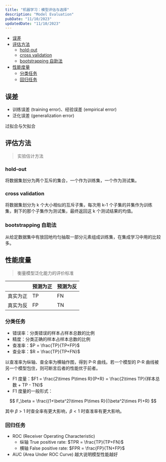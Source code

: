 ```yaml
---
title: "机器学习：模型评估与选择"
description: "Model Evaluation"
pubDate: "11/10/2023"
updatedDate: "11/10/2023"
---
```


<!--toc:start-->

- [误差](#误差)
- [评估方法](#评估方法)
  - [hold-out](#hold-out)
  - [cross validation](#cross-validation)
  - [bootstrapping 自助法](#bootstrapping-自助法)
- [性能度量](#性能度量)
  - [分类任务](#分类任务)
  - [回归任务](#回归任务)
  <!--toc:end-->

## 误差

- 训练误差 (training error)、经验误差 (empirical error)
- 泛化误差 (generalization error)

过拟合与欠拟合

## 评估方法

> 实验估计方法

### hold-out

将数据集划分为两个互斥的集合，一个作为训练集，一个作为测试集。

### cross validation

将数据集划分为 k 个大小相似的互斥子集，每次用 k-1 个子集的并集作为训练集，剩下的那个子集作为测试集，最终返回这 k 个测试结果的均值。

### bootstrapping 自助法

从给定数据集中有放回地均匀抽取一部分元素组成训练集，在集成学习中用的比较多。

## 性能度量

> 衡量模型泛化能力的评价标准

|          | 预测为正 | 预测为反 |
| -------- | -------- | -------- |
| 真实为正 | TP       | FN       |
| 真实为反 | FP       | TN       |

### 分类任务

- 错误率：分类错误的样本占样本总数的比例
- 精度：分类正确的样本占样本总数的比例
- 查准率：$P = \frac{TP}{TP+FP}$
- 查全率：$R = \frac{TP}{TP+FN}$

以查准率为纵轴、查全率为横轴作图，得到 P-R 曲线。若一个模型的 P-R 曲线被另一个模型包住，则可断言后者的性能优于前者。

- F1 度量：$F1 = \frac{2\times P\times R}{P+R} = \frac{2\times TP}{样本总数 + TP - TN}$
- F1 度量的一般形式：

$$
F_\beta = \frac{(1+\beta^2)\times P\times R}{(\beta^2\times P)+R}
$$

其中 $\beta>1$ 时查全率有更大影响，$\beta < 1$ 时查准率有更大影响。

### 回归任务

- ROC (Receiver Operating Characteristic)
  - 纵轴 True positive rate: $TPR = \frac{TP}{TP+FN}$
  - 横轴 False positive rate: $FPR = \frac{FP}{TN+FP}$
- AUC (Area Under ROC Curve) 越大说明模型性能越好
